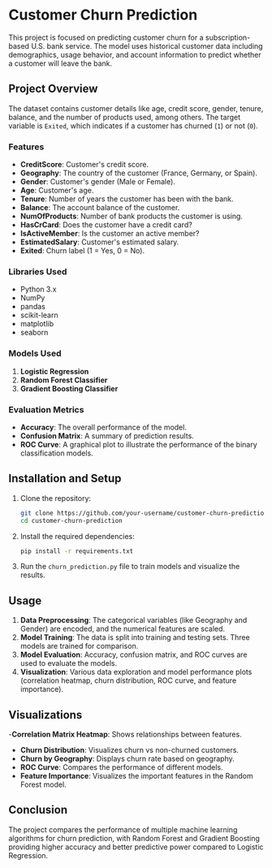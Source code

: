 # Customer Churn Prediction

This project is focused on predicting customer churn for a subscription-based U.S. bank service. The model uses historical customer data including demographics, usage behavior, and account information to predict whether a customer will leave the bank.

## Project Overview

The dataset contains customer details like age, credit score, gender, tenure, balance, and the number of products used, among others. The target variable is `Exited`, which indicates if a customer has churned (`1`) or not (`0`).

### Features

- **CreditScore**: Customer's credit score.
- **Geography**: The country of the customer (France, Germany, or Spain).
- **Gender**: Customer's gender (Male or Female).
- **Age**: Customer's age.
- **Tenure**: Number of years the customer has been with the bank.
- **Balance**: The account balance of the customer.
- **NumOfProducts**: Number of bank products the customer is using.
- **HasCrCard**: Does the customer have a credit card?
- **IsActiveMember**: Is the customer an active member?
- **EstimatedSalary**: Customer's estimated salary.
- **Exited**: Churn label (1 = Yes, 0 = No).

### Libraries Used

- Python 3.x
- NumPy
- pandas
- scikit-learn
- matplotlib
- seaborn

### Models Used

1. **Logistic Regression**
2. **Random Forest Classifier**
3. **Gradient Boosting Classifier**

### Evaluation Metrics

- **Accuracy**: The overall performance of the model.
- **Confusion Matrix**: A summary of prediction results.
- **ROC Curve**: A graphical plot to illustrate the performance of the binary classification models.

## Installation and Setup

1. Clone the repository:
    ```bash
    git clone https://github.com/your-username/customer-churn-prediction.git
    cd customer-churn-prediction
    ```

2. Install the required dependencies:
    ```bash
    pip install -r requirements.txt
    ```

3. Run the `churn_prediction.py` file to train models and visualize the results.

## Usage

1. **Data Preprocessing**: The categorical variables (like Geography and Gender) are encoded, and the numerical features are scaled.
2. **Model Training**: The data is split into training and testing sets. Three models are trained for comparison.
3. **Model Evaluation**: Accuracy, confusion matrix, and ROC curves are used to evaluate the models.
4. **Visualization**: Various data exploration and model performance plots (correlation heatmap, churn distribution, ROC curve, and feature importance).

## Visualizations

-**Correlation Matrix Heatmap**: Shows relationships between features.
- **Churn Distribution**: Visualizes churn vs non-churned customers.
- **Churn by Geography**: Displays churn rate based on geography.
- **ROC Curve**: Compares the performance of different models.
- **Feature Importance**: Visualizes the important features in the Random Forest model.

## Conclusion

The project compares the performance of multiple machine learning algorithms for churn prediction, with Random Forest and Gradient Boosting providing higher accuracy and better predictive power compared to Logistic Regression.

